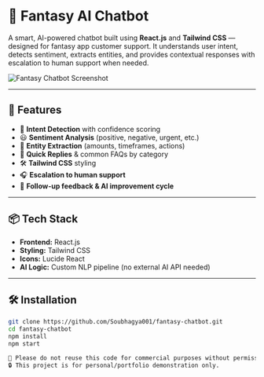 # 🧠 Fantasy AI Chatbot

A smart, AI-powered chatbot built using **React.js** and **Tailwind CSS** — designed for fantasy app customer support. It understands user intent, detects sentiment, extracts entities, and provides contextual responses with escalation to human support when needed.

![Fantasy Chatbot Screenshot](./screenshot.png)

---

## 🚀 Features

- 🎯 **Intent Detection** with confidence scoring
- 😃 **Sentiment Analysis** (positive, negative, urgent, etc.)
- 🧠 **Entity Extraction** (amounts, timeframes, actions)
- 💬 **Quick Replies** & common FAQs by category
- 🛠 **Tailwind CSS** styling
- 🎧 **Escalation to human support**
- 🔁 **Follow-up feedback & AI improvement cycle**

---

## 📦 Tech Stack

- **Frontend:** React.js
- **Styling:** Tailwind CSS
- **Icons:** Lucide React
- **AI Logic:** Custom NLP pipeline (no external AI API needed)

---

## 🛠 Installation

```bash
git clone https://github.com/Soubhagya001/fantasy-chatbot.git
cd fantasy-chatbot
npm install
npm start

🚫 Please do not reuse this code for commercial purposes without permission.  
🔒 This project is for personal/portfolio demonstration only.
